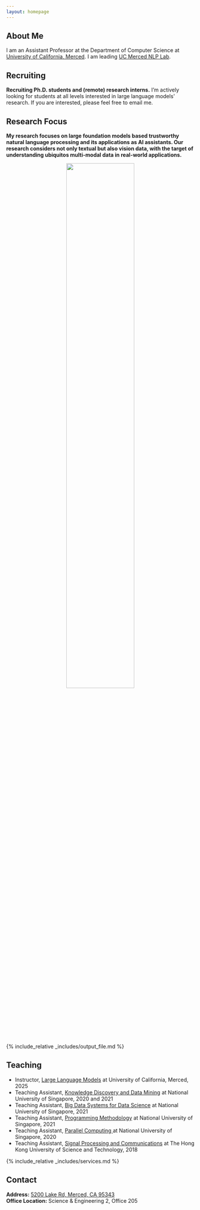 ```yaml
---
layout: homepage
---
```


## About Me

I am an Assistant Professor at the Department of Computer Science at [University of California, Merced](https://www.ucmerced.edu/). I am leading [UC Merced NLP Lab](https://wangywust.github.io/ucmnlp).

## Recruiting

**Recruiting Ph.D. students and (remote) research interns.** I’m actively looking for students at all levels interested in large language models' research. If you are interested, please feel free to email me.<br>

<!-- ## Main Experience

**University of California, Merced**, Jan. 2025 - Present  
Assistant Professor  

**UCLA NLP Lab**, Sep. 2023 - Dec. 2024  
Postdoc  
Advisor: Kai-Wei Chang, Nanyun Peng  

**Amazon (Seattle)**, Sep. 2022 - Sep. 2023  
Applied Scientist  

**National University of Singapore**, Jul. 2019 - Mar. 2023  
Ph.D. Student  
Advisor: Bryan Hooi, Muhao Chen  

**Hong Kong University of Science and Technology**, Aug. 2017 - Jun. 2019  
M.Phil. Student  

**Southeast University**, Aug. 2013 - Jun. 2017  
Undergraduate Student  
Main Advisor: Shi Jin, Liang An, Qinzhen Xu, Yuanfang Li, Qiao Wang, etc. -->

## Research Focus

**My research focuses on large foundation models based trustworthy natural language processing and its applications as AI assistants. Our research considers not only textual but also vision data, with the target of understanding ubiquitos multi-modal data in real-world applications.** <br> 

<p align="center">
<img src='person_logo.png' width = "60%">
</p>

{% include_relative _includes/output_file.md %}


## Teaching
- Instructor, [Large Language Models](https://wangywust.github.io/llm-course-2025) at University of California, Merced, 2025
- Teaching Assistant, [Knowledge Discovery and Data Mining](https://nusmods.com/modules/CS5228/knowledge-discovery-and-data-mining) at National University of Singapore, 2020 and 2021
- Teaching Assistant, [Big Data Systems for Data Science](https://nusmods.com/modules/CS5228/knowledge-discovery-and-data-mining) at National University of Singapore, 2021
- Teaching Assistant, [Programming Methodology](https://nusmods.com/modules/CS5228/knowledge-discovery-and-data-mining) at National University of Singapore, 2021
- Teaching Assistant, [Parallel Computing ](https://nusmods.com/modules/CS3210/parallel-computing) at National University of Singapore, 2020
- Teaching Assistant, [Signal Processing and Communications](https://nusmods.com/modules/CS5228/knowledge-discovery-and-data-mining) at The Hong Kong University of Science and Technology, 2018

{% include_relative _includes/services.md %}

## Contact
**Address:** [5200 Lake Rd, Merced, CA 95343](https://g.co/kgs/4tVi9BQ)
<br>
**Office Location:**  Science & Engineering 2, Office 205